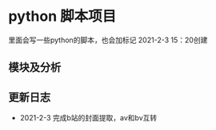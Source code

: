 # python 脚本项目
里面会写一些python的脚本，也会加标记 2021-2-3 15：20创建

## 模块及分析

## 更新日志

* 2021-2-3 完成b站的封面提取，av和bv互转
